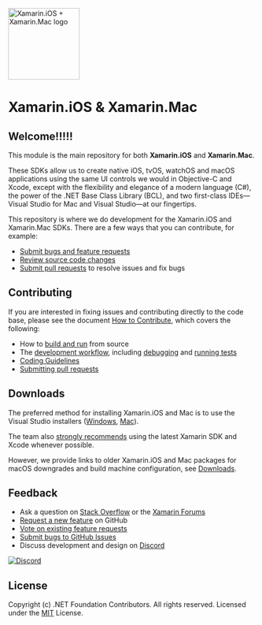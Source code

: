 <img src="banner.png" alt="Xamarin.iOS + Xamarin.Mac logo" height="145" >

# Xamarin.iOS & Xamarin.Mac #

## Welcome!!!!!

This module is the main repository for both **Xamarin.iOS** and **Xamarin.Mac**.

These SDKs allow us to create native iOS, tvOS, watchOS and macOS applications using the same UI controls we would in Objective-C and Xcode, except with the flexibility and elegance of a modern language (C#), the power of the .NET Base Class Library (BCL), and two first-class IDEs&mdash;Visual Studio for Mac and Visual Studio&mdash;at our fingertips.

This repository is where we do development for the Xamarin.iOS and Xamarin.Mac SDKs. There are a few ways that you can contribute, for example:

- [Submit bugs and feature requests](https://github.com/xamarin/xamarin-macios/wiki/Submitting-Bugs-&-Suggestions)
- [Review source code changes](https://github.com/xamarin/xamarin-macios/pulls)
- [Submit pull requests](https://github.com/xamarin/xamarin-macios/wiki/How-to-Contribute#pull-requests) to resolve issues and fix bugs

## Contributing

If you are interested in fixing issues and contributing directly to the code base, please see the document [How to Contribute](https://github.com/xamarin/xamarin-macios/wiki/How-to-Contribute), which covers the following:

- How to [build and run](https://github.com/xamarin/xamarin-macios/wiki/Build-&-Run) from source
- The [development workflow](https://github.com/xamarin/xamarin-macios/wiki/How-to-Contribute#work-branches), including [debugging](https://github.com/xamarin/xamarin-macios/wiki/Build-&-Run#debugging-applications-from-source) and [running tests](https://github.com/xamarin/xamarin-macios/blob/main/tests/README.md)
- [Coding Guidelines](https://github.com/xamarin/xamarin-macios/wiki/How-to-Contribute#coding-guidelines)
- [Submitting pull requests](https://github.com/xamarin/xamarin-macios/wiki/How-to-Contribute#pull-requests)

## Downloads

The preferred method for installing Xamarin.iOS and Mac is to use the Visual Studio installers ([Windows](https://docs.microsoft.com/xamarin/ios/get-started/installation/windows/?pivots=windows), [Mac](https://docs.microsoft.com/visualstudio/mac/installation?view=vsmac-2019)).

The team also [strongly recommends](https://docs.microsoft.com/xamarin/ios/troubleshooting/questions/old-version-xcode) using the latest Xamarin SDK and Xcode whenever possible.

However, we provide links to older Xamarin.iOS and Mac packages for macOS downgrades and build machine configuration, see [Downloads](DOWNLOADS.md).

## Feedback

- Ask a question on [Stack Overflow](https://stackoverflow.com/questions/tagged/xamarin.ios) or the [Xamarin Forums](https://forums.xamarin.com/)
- [Request a new feature](https://github.com/xamarin/xamarin-macios/wiki/Submitting-Bugs-&-Suggestions#writing-good-bug-reports-and-feature-requests) on GitHub
- [Vote on existing feature requests](https://github.com/xamarin/xamarin-macios/wiki/Submitting-Bugs-&-Suggestions#before-submitting-an-issue)
- [Submit bugs to GitHub Issues](https://github.com/xamarin/xamarin-macios/wiki/Submitting-Bugs-&-Suggestions)
- Discuss development and design on [Discord](https://discord.gg/Gw6cvsq)

[![Discord](https://img.shields.io/discord/732297728826277939.svg?label=Join%20chat&logo=discord&logoColor=ffffff&color=7389D8&labelColor=6A7EC2)](https://discord.gg/Gw6cvsq)

## License

Copyright (c) .NET Foundation Contributors. All rights reserved.
Licensed under the [MIT](https://github.com/xamarin/xamarin-macios/blob/main/LICENSE) License.

